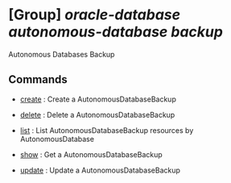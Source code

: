 # [Group] _oracle-database autonomous-database backup_

Autonomous Databases Backup

## Commands

- [create](/Commands/oracle-database/autonomous-database/backup/_create.md)
: Create a AutonomousDatabaseBackup

- [delete](/Commands/oracle-database/autonomous-database/backup/_delete.md)
: Delete a AutonomousDatabaseBackup

- [list](/Commands/oracle-database/autonomous-database/backup/_list.md)
: List AutonomousDatabaseBackup resources by AutonomousDatabase

- [show](/Commands/oracle-database/autonomous-database/backup/_show.md)
: Get a AutonomousDatabaseBackup

- [update](/Commands/oracle-database/autonomous-database/backup/_update.md)
: Update a AutonomousDatabaseBackup
